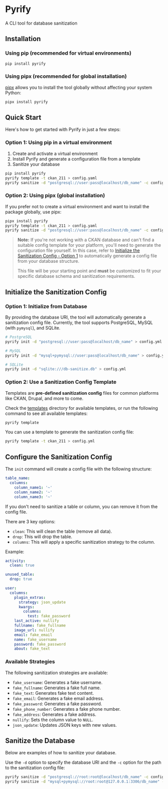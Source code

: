 # Pyrify

A CLI tool for database sanitization

## Installation

### Using pip (recommended for virtual environments)

```bash
pip install pyrify
```

### Using pipx (recommended for global installation)

[pipx](https://pipx.pypa.io/stable/) allows you to install the tool globally without affecting your system Python:

```bash
pipx install pyrify
```

## Quick Start

Here's how to get started with Pyrify in just a few steps:

### Option 1: Using pip in a virtual environment

1. Create and activate a virtual environment
2. Install Pyrify and generate a configuration file from a template
3. Sanitize your database

```bash
pip install pyrify
pyrify template -t ckan_211 > config.yaml
pyrify sanitize -d "postgresql://user:pass@localhost/db_name" -c config.yaml
```

### Option 2: Using pipx (global installation)

If you prefer not to create a virtual environment and want to install the package globally, use pipx:

```bash
pipx install pyrify
pyrify template -t ckan_211 > config.yaml
pyrify sanitize -d "postgresql://user:pass@localhost/db_name" -c config.yaml
```

> **Note:** If you're not working with a CKAN database and can't find a suitable config template for your platform, you'll need to generate the configuration file yourself. In this case, refer to [Initialize the Sanitization Config - Option 1](#option-1-initialize-from-database) to automatically generate a config file from your database structure.
>
> This file will be your starting point and **must** be customized to fit your specific database schema and sanitization requirements.

## Initialize the Sanitization Config

### Option 1: Initialize from Database

By providing the database URI, the tool will automatically generate a sanitization config file.
Currently, the tool supports PostgreSQL, MySQL (with `pymysql`), and SQLite.

```bash
# PostgreSQL
pyrify init -d "postgresql://user:pass@localhost/db_name" > config.yml

# MySQL
pyrify init -d "mysql+pymysql://user:pass@localhost/db_name" > config.yml

# SQLite
pyrify init -d "sqlite:///db-sanitize.db" > config.yml
```

### Option 2: Use a Sanitization Config Template

Templates are **pre-defined sanitization config** files for common platforms like CKAN, Drupal, and more to come.

Check the [templates](./pyrify/templates) directory for available templates, or run the following command to see all available templates:

```bash
pyrify template
```

You can use a template to generate the sanitization config file:

```bash
pyrify template -t ckan_211 > config.yml
```

## Configure the Sanitization Config

The `init` command will create a config file with the following structure:

```yaml
table_name:
  columns:
    column_name1: '~'
    column_name2: '~'
    column_name3: '~'
```

If you don't need to sanitize a table or column, you can remove it from the config file.

There are 3 key options:

- `clean`: This will clean the table (remove all data).
- `drop`: This will drop the table.
- `columns`: This will apply a specific sanitization strategy to the column.

Example:

```yaml
activity:
  clean: true

unused_table:
  drop: true

user:
  columns:
    plugin_extras:
      strategy: json_update
      kwargs:
        columns:
          test: fake_password
    last_active: nullify
    fullname: fake_fullname
    image_url: nullify
    email: fake_email
    name: fake_username
    password: fake_password
    about: fake_text

```

### Available Strategies

The following sanitization strategies are available:

- `fake_username`: Generates a fake username.
- `fake_fullname`: Generates a fake full name.
- `fake_text`: Generates fake text content.
- `fake_email`: Generates a fake email address.
- `fake_password`: Generates a fake password.
- `fake_phone_number`: Generates a fake phone number.
- `fake_address`: Generates a fake address.
- `nullify`: Sets the column value to `NULL`.
- `json_update`: Updates JSON keys with new values.

## Sanitize the Database

Below are examples of how to sanitize your database.

Use the `-d` option to specify the database URI and the `-c` option for the path to the sanitization config file:

```bash
pyrify sanitize -d "postgresql://root:root@localhost/db_name" -c config.yml
pyrify sanitize -d "mysql+pymysql://root:root@127.0.0.1:3306/db_name" -c config.yml
```
